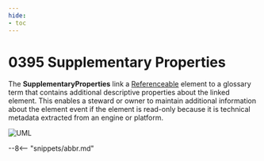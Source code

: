 ```yaml
---
hide:
- toc
---
```


<!-- SPDX-License-Identifier: CC-BY-4.0 -->
<!-- Copyright Contributors to the ODPi Egeria project. -->


# 0395 Supplementary Properties

The **SupplementaryProperties** link a [Referenceable](./types/0/0010-Base-Model) element
to a glossary term that contains additional descriptive properties about the linked element.
This enables a steward or owner to maintain additional information about the element
event if the element is read-only because it is technical metadata extracted from an engine or platform.


![UML](0395-Supplementary-Properties.svg)



--8<-- "snippets/abbr.md"